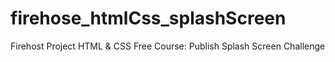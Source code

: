 # firehose_htmlCss_splashScreen
Firehost Project HTML &amp; CSS Free Course: Publish Splash Screen Challenge
